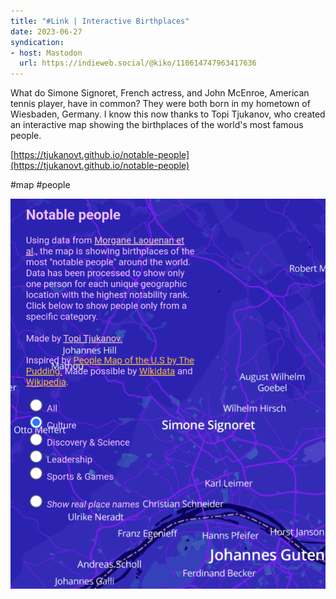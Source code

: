 ```yaml
---
title: "#Link | Interactive Birthplaces"
date: 2023-06-27
syndication: 
- host: Mastodon
  url: https://indieweb.social/@kiko/110614747963417636
---
```


What do Simone Signoret, French actress, and John McEnroe, American tennis player, have in common? They were both born in my hometown of Wiesbaden, Germany. I know this now thanks to Topi Tjukanov, who created an interactive map showing the birthplaces of the world's most famous people.

[https://tjukanovt.github.io/notable-people](https://tjukanovt.github.io/notable-people)

#map #people

![06-27-notable-people](images/06-27-notable-people.png)

